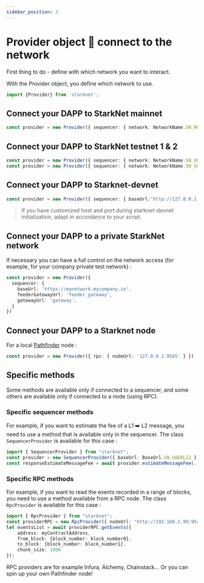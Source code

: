 ```yaml
---
sidebar_position: 3
---
```


# Provider object 🔌 connect to the network

First thing to do - define with which network you want to interact.

With the Provider object, you define which network to use.

```typescript
import {Provider} from 'starknet';
```

## Connect your DAPP to StarkNet mainnet

```typescript
const provider = new Provider({ sequencer: { network: NetworkName.SN_MAIN } })
```

## Connect your DAPP to StarkNet testnet 1 & 2

```typescript
const provider = new Provider({ sequencer: { network: NetworkName.SN_GOERLI } }) // for testnet 1
const provider = new Provider({ sequencer: { network: NetworkName.SN_GOERLI2 } })  // for testnet 2
```

## Connect your DAPP to Starknet-devnet

```typescript
const provider = new Provider({ sequencer: { baseUrl:"http://127.0.0.1:5050"} });
```

> If you have customized host and port during starknet-devnet initialization, adapt in accordance to your script.

## Connect your DAPP to a private StarkNet network

If necessary you can have a full control on the network access (for example, for your company private test network) :

```typescript
const provider = new Provider({
  sequencer: {
    baseUrl: 'https://mynetwork.mycompany.io',
    feederGatewayUrl: 'feeder_gateway',
    gatewayUrl: 'gateway',
  }
})
```

## Connect your DAPP to a Starknet node

For a local [Pathfinder](https://github.com/eqlabs/pathfinder) node :

```typescript
const provider = new Provider({ rpc: { nodeUrl: '127.0.0.1:9545' } })
```

## Specific methods

Some methods are available only if connected to a sequencer, and some others are available only if connected to a node (using RPC).

### Specific sequencer methods

For example, if you want to estimate the fee of a L1 ➡️ L2 message, you need to use a method that is available only in the sequencer. The class `SequencerProvider` is available for this case :

```typescript
import { SequencerProvider } from "starknet";
const provider = new SequencerProvider({ baseUrl: BaseUrl.SN_GOERLI2 }); // for testnet 2
const responseEstimateMessageFee = await provider.estimateMessageFee(.....)
```

### Specific RPC methods

For example, if you want to read the events recorded in a range of blocks, you need to use a method available from a RPC node. The class `RpcProvider` is available for this case :

```typescript
import { RpcProvider } from "starknet";
const providerRPC = new RpcProvider({ nodeUrl: "http://192.168.1.99:9545" }); // for a pathfinder node located in a PC in the local network
let eventsList = await providerRPC.getEvents({
    address: myContractAddress,
    from_block: {block_number: block_number0},
    to_block: {block_number: block_number1},
    chunk_size: 1000
});
```

RPC providers are for example Infura, Alchemy, Chainstack... Or you can spin up your own Pathfinder node!
